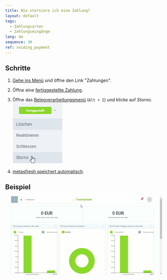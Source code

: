 ```yaml
---
title: Wie storniere ich eine Zahlung?
layout: default
tags:
  - Zahlungsarten
  - Zahlungseingänge
lang: de
sequence: 30
ref: voiding_payment
---
```


## Schritte
1. [Gehe ins Menü](Menu) und öffne den Link "Zahlungen".
1. Öffne eine [fertiggestellte Zahlung](Zahlungseingaenge_einzelne_Rechnung).
1. Öffne das [Belegverarbeitungsmenü](AktionStarten) (`Alt + I`) und klicke auf *Storno*.<br>
 ![](assets/Zahlung_Status_Storno.png)

1. [metasfresh speichert automatisch](Speicheranzeige).

## Beispiel
![](assets/Zahlung_stornieren.gif)
